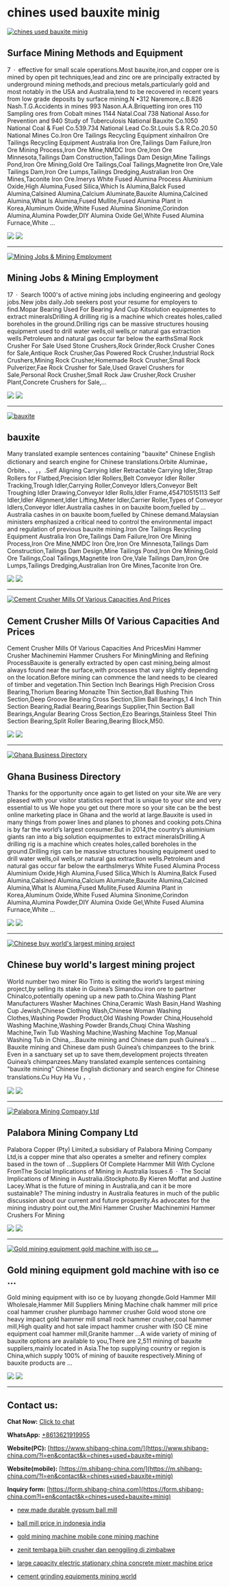 # chines used bauxite minig

<a href="https://swt.shibang-china.com/?l=en&img&k=chines+used+bauxite+minig" target="_blank">![chines used bauxite minig](http://static.shibang-china.com/all-800x300/1216.jpg)</a>

## Surface Mining Methods and Equipment
7&ensp;&#0183;&ensp;effective for small scale operations.Most bauxite,iron,and copper ore is mined by open pit techniques,lead and zinc ore are principally extracted by underground mining methods,and precious metals,particularly gold and most notably in the USA and Australia,tend to be recovered in recent years from low grade deposits by surface mining.N •312 Naremore,c.B.826 Nash.T.G.Accidents in mines 993 Nason.A.A.Briquetting iron ores 110 Sampling ores from Cobalt mines 1144 Natal.Coal 738 National Asso.for Prevention and 940 Study of Tuberculosis National Bauxite Co.1050 National Coal &amp; Fuel Co.539.734 National Lead Co.St.Louis S.&amp; R.Co.20.50 National Mines Co.Iron Ore Tailings Recycling Equipment xinhaiIron Ore Tailings Recycling Equipment Australia Iron Ore,Tailings Dam Failure,Iron Ore Mining Process,Iron Ore Mine,NMDC Iron Ore,Iron Ore Minnesota,Tailings Dam Construction,Tailings Dam Design,Mine Tailings Pond,Iron Ore Mining,Gold Ore Tailings,Coal Tailings,Magnetite Iron Ore,Vale Tailings Dam,Iron Ore Lumps,Tailings Dredging,Australian Iron Ore Mines,Taconite Iron Ore.Imerys White Fused Alumina Process Aluminium Oxide,High Alumina,Fused Silica,Which Is Alumina,Balck Fused Alumina,Calsined Alumina,Calcium Aluminate,Bauxite Alumina,Calcined Alumina,What Is Alumina,Fused Mullite,Fused Alumina Plant in Korea,Aluminum Oxide,White Fused Alumina Sinonime,Corindon Alumina,Alumina Powder,DIY Alumina Oxide Gel,White Fused Alumina Furnace,White …


<a href="https://whatsapp.shibangsoft.com/WhatsApp.php" target="_blank" title="WhatsApp">![](http://static.shibang-china.com/icon/whatsapp.png)</a> <a href="https://swt.shibang-china.com/?l=en&icon&k=chines+used+bauxite+minig" target="_blank">![](http://static.shibang-china.com/icon/chat-en.png)</a>

---

<a href="https://swt.shibang-china.com/?l=en&img&k=chines+used+bauxite+minig" target="_blank">![Mining Jobs &amp; Mining Employment](http://static.shibang-china.com/all-800x300/982.jpg)</a>

## Mining Jobs &amp; Mining Employment
17&ensp;&#0183;&ensp;Search 1000's of active mining jobs including engineering and geology jobs.New jobs daily.Job seekers post your resume for employers to find.Mopar Bearing Used For Bearing And Cup Kitsolution equipmentes to extract mineralsDrilling.A drilling rig is a machine which creates holes,called boreholes in the ground.Drilling rigs can be massive structures housing equipment used to drill water wells,oil wells,or natural gas extraction wells.Petroleum and natural gas occur far below the earthsSmal Rock Crusher For Sale Used Stone Crushers,Rock Grinder,Rock Crusher Cones for Sale,Antique Rock Crusher,Gas Powered Rock Crusher,Industrial Rock Crushers,Mining Rock Crusher,Homemade Rock Crusher,Small Rock Pulverizer,Fae Rock Crusher for Sale,Used Gravel Crushers for Sale,Personal Rock Crusher,Small Rock Jaw Crusher,Rock Crusher Plant,Concrete Crushers for Sale,…


<a href="https://whatsapp.shibangsoft.com/WhatsApp.php" target="_blank" title="WhatsApp">![](http://static.shibang-china.com/icon/whatsapp.png)</a> <a href="https://swt.shibang-china.com/?l=en&icon&k=chines+used+bauxite+minig" target="_blank">![](http://static.shibang-china.com/icon/chat-en.png)</a>

---

<a href="https://swt.shibang-china.com/?l=en&img&k=chines+used+bauxite+minig" target="_blank">![bauxite](http://static.shibang-china.com/all-800x300/1303.jpg)</a>

## bauxite
Many translated example sentences containing &quot;bauxite&quot; Chinese English dictionary and search engine for Chinese translations.Orbite Aluminae，Orbite、、 ，，.Self Aligning Carrying Idler Retractable Carrying Idler,Strap Rollers for Flatbed,Precision Idler Rollers,Belt Conveyor Idler Roller Tracking,Trough Idler,Carrying Roller,Conveyor Idlers,Conveyor Belt Troughing Idler Drawing,Conveyor Idler Rolls,Idler Frame,454710515113 Self Idler,Idler Alignment,Idler Lifting,Meter Idler,Carrier Roller,Types of Conveyor Idlers,Conveyor Idler.Australia cashes in on bauxite boom,fuelled by …Australia cashes in on bauxite boom,fuelled by Chinese demand.Malaysian ministers emphasized a critical need to control the environmental impact and regulation of previous bauxite mining.Iron Ore Tailings Recycling Equipment Australia Iron Ore,Tailings Dam Failure,Iron Ore Mining Process,Iron Ore Mine,NMDC Iron Ore,Iron Ore Minnesota,Tailings Dam Construction,Tailings Dam Design,Mine Tailings Pond,Iron Ore Mining,Gold Ore Tailings,Coal Tailings,Magnetite Iron Ore,Vale Tailings Dam,Iron Ore Lumps,Tailings Dredging,Australian Iron Ore Mines,Taconite Iron Ore.


<a href="https://whatsapp.shibangsoft.com/WhatsApp.php" target="_blank" title="WhatsApp">![](http://static.shibang-china.com/icon/whatsapp.png)</a> <a href="https://swt.shibang-china.com/?l=en&icon&k=chines+used+bauxite+minig" target="_blank">![](http://static.shibang-china.com/icon/chat-en.png)</a>

---

<a href="https://swt.shibang-china.com/?l=en&img&k=chines+used+bauxite+minig" target="_blank">![Cement Crusher Mills Of Various Capacities And Prices](http://static.shibang-china.com/all-800x300/614.jpg)</a>

## Cement Crusher Mills Of Various Capacities And Prices
Cement Crusher Mills Of Various Capacities And PricesMini Hammer Crusher Machinemini Hammer Crushers For MiningMining and Refining ProcessBauxite is generally extracted by open cast mining,being almost always found near the surface,with processes that vary slightly depending on the location.Before mining can commence the land needs to be cleared of timber and vegetation.Thin Section Inch Bearings High Precision Cross Bearing,Thorium Bearing Monazite Thin Section,Ball Bushing Thin Section,Deep Groove Bearing Cross Section,Slim Ball Bearings,1 4 Inch Thin Section Bearing,Radial Bearing,Bearings Supplier,Thin Section Ball Bearings,Angular Bearing Cross Section,Ezo Bearings,Stainless Steel Thin Section Bearing,Split Roller Bearing,Bearing Block,M50.


<a href="https://whatsapp.shibangsoft.com/WhatsApp.php" target="_blank" title="WhatsApp">![](http://static.shibang-china.com/icon/whatsapp.png)</a> <a href="https://swt.shibang-china.com/?l=en&icon&k=chines+used+bauxite+minig" target="_blank">![](http://static.shibang-china.com/icon/chat-en.png)</a>

---

<a href="https://swt.shibang-china.com/?l=en&img&k=chines+used+bauxite+minig" target="_blank">![Ghana Business Directory](http://static.shibang-china.com/all-800x300/1047.jpg)</a>

## Ghana Business Directory
Thanks for the opportunity once again to get listed on your site.We are very pleased with your visitor statistics report that is unique to your site and very essential to us We hope you get out there more so your site can be the best online marketing place in Ghana and the world at large.Bauxite is used in many things from power lines and planes to phones and cooking pots.China is by far the world’s largest consumer.But in 2014,the country’s aluminium giants ran into a big.solution equipmentes to extract mineralsDrilling.A drilling rig is a machine which creates holes,called boreholes in the ground.Drilling rigs can be massive structures housing equipment used to drill water wells,oil wells,or natural gas extraction wells.Petroleum and natural gas occur far below the earthsImerys White Fused Alumina Process Aluminium Oxide,High Alumina,Fused Silica,Which Is Alumina,Balck Fused Alumina,Calsined Alumina,Calcium Aluminate,Bauxite Alumina,Calcined Alumina,What Is Alumina,Fused Mullite,Fused Alumina Plant in Korea,Aluminum Oxide,White Fused Alumina Sinonime,Corindon Alumina,Alumina Powder,DIY Alumina Oxide Gel,White Fused Alumina Furnace,White …


<a href="https://whatsapp.shibangsoft.com/WhatsApp.php" target="_blank" title="WhatsApp">![](http://static.shibang-china.com/icon/whatsapp.png)</a> <a href="https://swt.shibang-china.com/?l=en&icon&k=chines+used+bauxite+minig" target="_blank">![](http://static.shibang-china.com/icon/chat-en.png)</a>

---

<a href="https://swt.shibang-china.com/?l=en&img&k=chines+used+bauxite+minig" target="_blank">![Chinese buy world's largest mining project](http://static.shibang-china.com/all-800x300/1241.jpg)</a>

## Chinese buy world's largest mining project
World number two miner Rio Tinto is exiting the world’s largest mining project,by selling its stake in Guinea’s Simandou iron ore to partner Chinalco,potentially opening up a new path to.China Washing Plant Manufacturers Washer Machines China,Ceramic Wash Basin,Hand Washing Cup Jewish,Chinese Clothing Wash,Chinese Woman Washing Clothes,Washing Powder Product,Old Washing Powder China,Household Washing Machine,Washing Powder Brands,Chuqi China Washing Machine,Twin Tub Washing Machine,Washing Machine Top,Manual Washing Tub in China,…Bauxite mining and Chinese dam push Guinea’s …Bauxite mining and Chinese dam push Guinea’s chimpanzees to the brink Even in a sanctuary set up to save them,development projects threaten Guinea’s chimpanzees.Many translated example sentences containing &quot;bauxite mining&quot; Chinese English dictionary and search engine for Chinese translations.Cu Huy Ha Vu ，.


<a href="https://whatsapp.shibangsoft.com/WhatsApp.php" target="_blank" title="WhatsApp">![](http://static.shibang-china.com/icon/whatsapp.png)</a> <a href="https://swt.shibang-china.com/?l=en&icon&k=chines+used+bauxite+minig" target="_blank">![](http://static.shibang-china.com/icon/chat-en.png)</a>

---

<a href="https://swt.shibang-china.com/?l=en&img&k=chines+used+bauxite+minig" target="_blank">![Palabora Mining Company Ltd](http://static.shibang-china.com/all-800x300/1491.jpg)</a>

## Palabora Mining Company Ltd
Palabora Copper (Pty) Limited,a subsidiary of Palabora Mining Company Ltd,is a copper mine that also operates a smelter and refinery complex based in the town of …Suppliers Of Complete Harmmer Mill With Cyclone FromThe Social Implications of Mining in Australia Issues.6&ensp;&#0183;&ensp;The Social Implications of Mining in Australia.iStockphoto.By Kieren Moffat and Justine Lacey.What is the future of mining in Australia,and can it be more sustainable? The mining industry in Australia features in much of the public discussion about our current and future prosperity.As advocates for the mining industry point out,the.Mini Hammer Crusher Machinemini Hammer Crushers For Mining


<a href="https://whatsapp.shibangsoft.com/WhatsApp.php" target="_blank" title="WhatsApp">![](http://static.shibang-china.com/icon/whatsapp.png)</a> <a href="https://swt.shibang-china.com/?l=en&icon&k=chines+used+bauxite+minig" target="_blank">![](http://static.shibang-china.com/icon/chat-en.png)</a>

---

<a href="https://swt.shibang-china.com/?l=en&img&k=chines+used+bauxite+minig" target="_blank">![Gold mining equipment gold machine with iso ce …](http://static.shibang-china.com/all-800x300/381.jpg)</a>

## Gold mining equipment gold machine with iso ce …
Gold mining equipment with iso ce by luoyang zhongde.Gold Hammer Mill Wholesale,Hammer Mill Suppliers Mining Machine chalk hammer mill price coal hammer crusher plumbago hammer crusher Gold wood stone ore heavy impact gold hammer mill small rock hammer crusher,coal hammer mill,High quality and hot sale impact hammer crusher with ISO CE mine equipment coal hammer mill,Granite hammer …A wide variety of mining of bauxite options are available to you,There are 2,511 mining of bauxite suppliers,mainly located in Asia.The top supplying country or region is China,which supply 100% of mining of bauxite respectively.Mining of bauxite products are …

<a href="https://whatsapp.shibangsoft.com/WhatsApp.php" target="_blank" title="WhatsApp">![](http://static.shibang-china.com/icon/whatsapp.png)</a> <a href="https://swt.shibang-china.com/?l=en&icon&k=chines+used+bauxite+minig" target="_blank">![](http://static.shibang-china.com/icon/chat-en.png)</a>

---
## Contact us:

**Chat Now:** [Click to chat](https://swt.shibang-china.com?l=en&contact&k=chines+used+bauxite+minig)

**WhatsApp:**  [+8613621919955](https://whatsapp.shibangsoft.com/WhatsApp.php)

**Website(PC):** [https://www.shibang-china.com/](https://www.shibang-china.com/?l=en&contact&k=chines+used+bauxite+minig)

**Website(mobile):** [https://m.shibang-china.com/](https://m.shibang-china.com/?l=en&contact&k=chines+used+bauxite+minig)

**Inquiry form:** [https://form.shibang-china.com](https://form.shibang-china.com?l=en&contact&k=chines+used+bauxite+minig)

* [new made durable gypsum ball mill](../142/new%20made%20durable%20gypsum%20ball%20mill.md)

* [ball mill price in indonesia india](../146/ball%20mill%20price%20in%20indonesia%20india.md)

* [gold mining machine mobile cone mining machine](../148/gold%20mining%20machine%20mobile%20cone%20mining%20machine.md)

* [zenit tembaga bijih crusher dan penggiling di zimbabwe](../146/zenit%20tembaga%20bijih%20crusher%20dan%20penggiling%20di%20zimbabwe.md)

* [large capacity electric stationary china concrete mixer machine price](../145/large%20capacity%20electric%20stationary%20china%20concrete%20mixer%20machine%20price.md)

* [cement grinding equipments mining world](../141/cement%20grinding%20equipments%20mining%20world.md)
